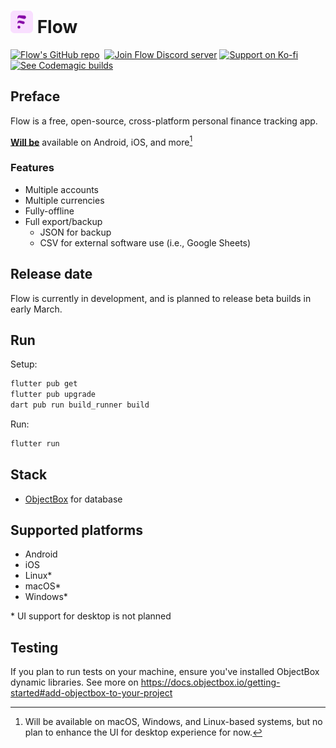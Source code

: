 # ![Flow logo](logo@32.png) Flow

[![Flow's GitHub repo](https://img.shields.io/badge/GitHub-flow--mn/flow-f5ccff?logo=github&logoColor=white&style=for-the-badge)](https://github.com/flow-mn/flow)&nbsp;
[![Join Flow Discord server](https://img.shields.io/badge/Discord-Flow-f5ccff?logo=discord&logoColor=white&style=for-the-badge)](https://discord.gg/Ndh9VDeZa4)
[![Support on Ko-fi](https://img.shields.io/badge/kofi-sadespresso-f5ccff?logo=ko-fi&logoColor=white&style=for-the-badge&label=Ko-fi)](https://ko-fi.com/sadespresso)
[![See Codemagic builds](https://img.shields.io/badge/CodeMagic-see_builds-f5ccff?logo=codemagic&logoColor=white&style=for-the-badge)](https://codemagic.io/apps/65950ed30591c25df05b5613/65950ed30591c25df05b5612/latest_build)

## Preface

Flow is a free, open-source, cross-platform personal finance tracking app.

[**Will be**](#release-date) available on Android, iOS, and more[^1]

[^1]: Will be available on macOS, Windows, and Linux-based systems, but no plan
to enhance the UI for desktop experience for now.

### Features

* Multiple accounts
* Multiple currencies
* Fully-offline
* Full export/backup
  * JSON for backup
  * CSV for external software use (i.e., Google Sheets)

## Release date

Flow is currently in development, and is planned to release beta builds in
early March.

## Run

Setup:

```sh
flutter pub get
flutter pub upgrade
dart pub run build_runner build
```

Run:

```sh
flutter run
```

## Stack

* [ObjectBox](https://objectbox.io/) for database

## Supported platforms

* Android
* iOS
* Linux*
* macOS*
* Windows*

\* UI support for desktop is not planned

## Testing

If you plan to run tests on your machine, ensure you've installed ObjectBox
dynamic libraries. See more on <https://docs.objectbox.io/getting-started#add-objectbox-to-your-project>
